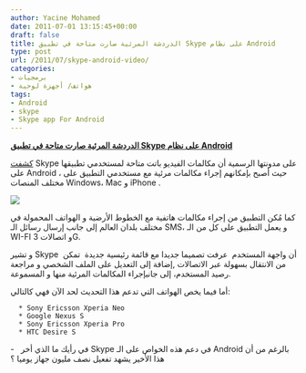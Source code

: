 ```yaml
---
author: Yacine Mohamed
date: 2011-07-01 13:15:45+00:00
draft: false
title: الدردشة المرئية صارت متاحة في تطبيق Skype على نظام Android
type: post
url: /2011/07/skype-android-video/
categories:
- برمجيات
- هواتف/ أجهزة لوحية
tags:
- Android
- skype
- Skype app For Android
---
```


**[الدردشة المرئية صارت متاحة في تطبيق Skype على نظام Android](http://www.it-scoop.com/2011/07/skype-android-video/)**


[كشفت](http://blogs.skype.com/en/2011/06/smile_skype_for_android_with_v.html) Skype على مدونتها الرسمية أن مكالمات الفيديو باتت متاحة لمستخدمي تطبيقها على Android ، حيث أصبح بإمكانهم إجراء مكالمات مرئية مع مستخدمي التطبيق على مختلف المنصات Windows، Mac و iPhone .


[![](http://www.it-scoop.com/wp-content/uploads/2011/06/Skype-Android-Phone.jpg)
](http://www.it-scoop.com/2011/07/skype-android-video/)


كما مُكن التطبيق من إجراء مكالمات هاتفية مع الخطوط الأرضية و الهواتف المحمولة في مختلف بلدان العالم إلى جانب إرسال رسائل الـ SMS، و يعمل التطبيق على كل من الـ WI-FI  و اتصالات 3G.

و تشير Skype  أن واجهة المستخدم  عرفت تصميما جديدا مع قائمة رئيسية جديدة  تمكن من الانتقال بسهولة عبر الاتصالات ,إضافة إلى التعديل على الملف الشخصي و مراجعة رصيد المستخدم، إلى جانبإجراء المكالمات المرئية منها و المسموعة.

أما فيما يخص الهواتف التي تدعم هذا التحديث لحد الآن فهي كالتالي:



	  * Sony Ericsson Xperia Neo
	  * Google Nexus S
	  * Sony Ericsson Xperia Pro
	  * HTC Desire S



-   في رأيك ما الذي أخر Skype في دعم هذه الخواص على الـ Android بالرغم من أن هذا الأخير يشهد تفعيل نصف مليون جهاز يوميا ؟


